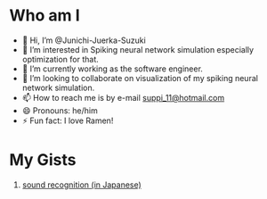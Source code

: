 # Who am I
- 👋 Hi, I’m @Junichi-Juerka-Suzuki
- 👀 I’m interested in Spiking neural network simulation especially optimization for that.
- 🌱 I’m currently working as the software engineer.
- 💞️ I’m looking to collaborate on visualization of my spiking neural network simulation.
- 📫 How to reach me is by e-mail suppi_11@hotmail.com
- 😄 Pronouns: he/him
- ⚡ Fun fact: I love Ramen!

# My Gists
1. [sound recognition (in Japanese)](https://gist.github.com/Junichi-Juerka-Suzuki/1173e3131e6790afb2580b0f8fecfd50)

<!---
Junichi-Juerka-Suzuki/Junichi-Juerka-Suzuki is a ✨ special ✨ repository because its `README.md` (this file) appears on your GitHub profile.
You can click the Preview link to take a look at your changes.
--->

